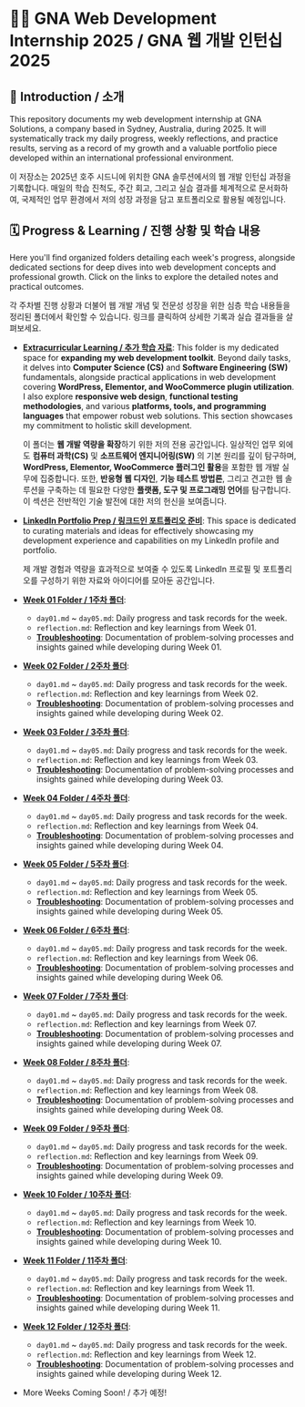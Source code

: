 # 🧑‍💻 GNA Web Development Internship 2025 / GNA 웹 개발 인턴십 2025

## 📖 Introduction / 소개

This repository documents my web development internship at GNA Solutions, a company based in Sydney, Australia, during 2025. It will systematically track my daily progress, weekly reflections, and practice results, serving as a record of my growth and a valuable portfolio piece developed within an international professional environment.

이 저장소는 2025년 호주 시드니에 위치한 GNA 솔루션에서의 웹 개발 인턴십 과정을 기록합니다. 매일의 학습 진척도, 주간 회고, 그리고 실습 결과를 체계적으로 문서화하여, 국제적인 업무 환경에서 저의 성장 과정을 담고 포트폴리오로 활용될 예정입니다.

## 🗓️ Progress & Learning / 진행 상황 및 학습 내용

Here you'll find organized folders detailing each week's progress, alongside dedicated sections for deep dives into web development concepts and professional growth. Click on the links to explore the detailed notes and practical outcomes.

각 주차별 진행 상황과 더불어 웹 개발 개념 및 전문성 성장을 위한 심층 학습 내용들을 정리된 폴더에서 확인할 수 있습니다. 링크를 클릭하여 상세한 기록과 실습 결과들을 살펴보세요.

* **[Extracurricular Learning / 추가 학습 자료](https://github.com/Chris99ChangHo/gna-web-dev-internship-2025/tree/main/extracurricular)**:
    This folder is my dedicated space for **expanding my web development toolkit**. Beyond daily tasks, it delves into **Computer Science (CS)** and **Software Engineering (SW)** fundamentals, alongside practical applications in web development covering **WordPress, Elementor, and WooCommerce plugin utilization**. I also explore **responsive web design**, **functional testing methodologies**, and various **platforms, tools, and programming languages** that empower robust web solutions. This section showcases my commitment to holistic skill development.

    이 폴더는 **웹 개발 역량을 확장**하기 위한 저의 전용 공간입니다. 일상적인 업무 외에도 **컴퓨터 과학(CS)** 및 **소프트웨어 엔지니어링(SW)** 의 기본 원리를 깊이 탐구하며, **WordPress, Elementor, WooCommerce 플러그인 활용**을 포함한 웹 개발 실무에 집중합니다. 또한, **반응형 웹 디자인**, **기능 테스트 방법론**, 그리고 견고한 웹 솔루션을 구축하는 데 필요한 다양한 **플랫폼, 도구 및 프로그래밍 언어**를 탐구합니다. 이 섹션은 전반적인 기술 발전에 대한 저의 헌신을 보여줍니다.

* **[LinkedIn Portfolio Prep / 링크드인 포트폴리오 준비](https://github.com/Chris99ChangHo/gna-web-dev-internship-2025/tree/main/extracurricular/Study-LinkedIn)**:
    This space is dedicated to curating materials and ideas for effectively showcasing my development experience and capabilities on my LinkedIn profile and portfolio.

    제 개발 경험과 역량을 효과적으로 보여줄 수 있도록 LinkedIn 프로필 및 포트폴리오를 구성하기 위한 자료와 아이디어를 모아둔 공간입니다.

* **[Week 01 Folder / 1주차 폴더](https://github.com/Chris99ChangHo/gna-web-dev-internship-2025/tree/main/week-01)**:
    * `day01.md` ~ `day05.md`: Daily progress and task records for the week.
    * `reflection.md`: Reflection and key learnings from Week 01.
    * **[Troubleshooting](https://github.com/Chris99ChangHo/gna-web-dev-internship-2025/tree/main/week-01/troubleshooting)**: Documentation of problem-solving processes and insights gained while developing during Week 01.

* **[Week 02 Folder / 2주차 폴더](https://github.com/Chris99ChangHo/gna-web-dev-internship-2025/tree/main/week-02)**:
    * `day01.md` ~ `day05.md`: Daily progress and task records for the week.
    * `reflection.md`: Reflection and key learnings from Week 02.
    * **[Troubleshooting](https://github.com/Chris99ChangHo/gna-web-dev-internship-2025/tree/main/week-02/troubleshooting)**: Documentation of problem-solving processes and insights gained while developing during Week 02.

* **[Week 03 Folder / 3주차 폴더](https://github.com/Chris99ChangHo/gna-web-dev-internship-2025/tree/main/week-03)**:
    * `day01.md` ~ `day05.md`: Daily progress and task records for the week.
    * `reflection.md`: Reflection and key learnings from Week 03.
    * **[Troubleshooting](https://github.com/Chris99ChangHo/gna-web-dev-internship-2025/tree/main/week-03/troubleshooting)**: Documentation of problem-solving processes and insights gained while developing during Week 03.

* **[Week 04 Folder / 4주차 폴더](https://github.com/Chris99ChangHo/gna-web-dev-internship-2025/tree/main/week-04)**:
    * `day01.md` ~ `day05.md`: Daily progress and task records for the week.
    * `reflection.md`: Reflection and key learnings from Week 04.
    * **[Troubleshooting](https://github.com/Chris99ChangHo/gna-web-dev-internship-2025/tree/main/week-04/troubleshooting)**: Documentation of problem-solving processes and insights gained while developing during Week 04.

* **[Week 05 Folder / 5주차 폴더](https://github.com/Chris99ChangHo/gna-web-dev-internship-2025/tree/main/week-05)**:
    * `day01.md` ~ `day05.md`: Daily progress and task records for the week.
    * `reflection.md`: Reflection and key learnings from Week 05.
    * **[Troubleshooting](https://github.com/Chris99ChangHo/gna-web-dev-internship-2025/tree/main/week-05/troubleshooting)**: Documentation of problem-solving processes and insights gained while developing during Week 05.

* **[Week 06 Folder / 6주차 폴더](https://github.com/Chris99ChangHo/gna-web-dev-internship-2025/tree/main/week-06)**:
    * `day01.md` ~ `day05.md`: Daily progress and task records for the week.
    * `reflection.md`: Reflection and key learnings from Week 06.
    * **[Troubleshooting](https://github.com/Chris99ChangHo/gna-web-dev-internship-2025/tree/main/week-06/troubleshooting)**: Documentation of problem-solving processes and insights gained while developing during Week 06.

* **[Week 07 Folder / 7주차 폴더](https://github.com/Chris99ChangHo/gna-web-dev-internship-2025/tree/main/week-07)**:
    * `day01.md` ~ `day05.md`: Daily progress and task records for the week.
    * `reflection.md`: Reflection and key learnings from Week 07.
    * **[Troubleshooting](https://github.com/Chris99ChangHo/gna-web-dev-internship-2025/tree/main/week-07/troubleshooting)**: Documentation of problem-solving processes and insights gained while developing during Week 07.
      
* **[Week 08 Folder / 8주차 폴더](https://github.com/Chris99ChangHo/gna-web-dev-internship-2025/tree/main/week-08)**:
    * `day01.md` ~ `day05.md`: Daily progress and task records for the week.
    * `reflection.md`: Reflection and key learnings from Week 08.
    * **[Troubleshooting](https://github.com/Chris99ChangHo/gna-web-dev-internship-2025/tree/main/week-08/troubleshooting)**: Documentation of problem-solving processes and insights gained while developing during Week 08.

* **[Week 09 Folder / 9주차 폴더](https://github.com/Chris99ChangHo/gna-web-dev-internship-2025/tree/main/week-09)**:
    * `day01.md` ~ `day05.md`: Daily progress and task records for the week.
    * `reflection.md`: Reflection and key learnings from Week 09.
    * **[Troubleshooting](https://github.com/Chris99ChangHo/gna-web-dev-internship-2025/tree/main/week-09/troubleshooting)**: Documentation of problem-solving processes and insights gained while developing during Week 09.

* **[Week 10 Folder / 10주차 폴더](https://github.com/Chris99ChangHo/gna-web-dev-internship-2025/tree/main/week-10)**:
    * `day01.md` ~ `day05.md`: Daily progress and task records for the week.
    * `reflection.md`: Reflection and key learnings from Week 10.
    * **[Troubleshooting](https://github.com/Chris99ChangHo/gna-web-dev-internship-2025/tree/main/week-10/troubleshooting)**: Documentation of problem-solving processes and insights gained while developing during Week 10.
 
* **[Week 11 Folder / 11주차 폴더](https://github.com/Chris99ChangHo/gna-web-dev-internship-2025/tree/main/week-11)**:
    * `day01.md` ~ `day05.md`: Daily progress and task records for the week.
    * `reflection.md`: Reflection and key learnings from Week 11.
    * **[Troubleshooting](https://github.com/Chris99ChangHo/gna-web-dev-internship-2025/tree/main/week-11/troubleshooting)**: Documentation of problem-solving processes and insights gained while developing during Week 11.
 
* **[Week 12 Folder / 12주차 폴더](https://github.com/Chris99ChangHo/gna-web-dev-internship-2025/tree/main/week-12)**:
    * `day01.md` ~ `day05.md`: Daily progress and task records for the week.
    * `reflection.md`: Reflection and key learnings from Week 12.
    * **[Troubleshooting](https://github.com/Chris99ChangHo/gna-web-dev-internship-2025/tree/main/week-12/troubleshooting)**: Documentation of problem-solving processes and insights gained while developing during Week 12.
      
* More Weeks Coming Soon! / 추가 예정!

